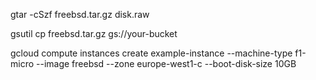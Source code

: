


gtar -cSzf freebsd.tar.gz disk.raw

gsutil cp freebsd.tar.gz gs://your-bucket

gcloud compute instances create example-instance --machine-type f1-micro --image freebsd --zone europe-west1-c --boot-disk-size 10GB
